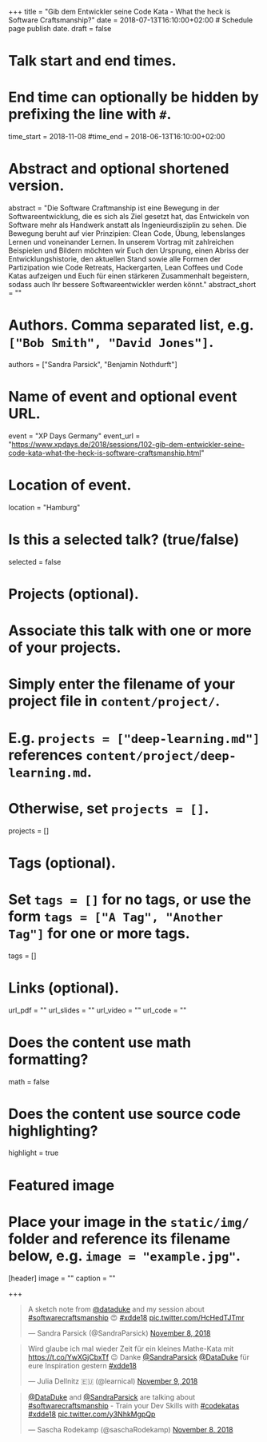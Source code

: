 +++
title = "Gib dem Entwickler seine Code Kata - What the heck is Software Craftsmanship?"
date = 2018-07-13T16:10:00+02:00  # Schedule page publish date.
draft = false

# Talk start and end times.
#   End time can optionally be hidden by prefixing the line with `#`.
time_start = 2018-11-08
#time_end = 2018-06-13T16:10:00+02:00

# Abstract and optional shortened version.
abstract = "Die Software Craftmanship ist eine Bewegung in der Softwareentwicklung, die es sich als Ziel gesetzt hat, das Entwickeln von Software mehr als Handwerk anstatt als Ingenieurdisziplin zu sehen. Die Bewegung beruht auf vier Prinzipien: Clean Code, Übung, lebenslanges Lernen und voneinander Lernen. In unserem Vortrag mit zahlreichen Beispielen und Bildern möchten wir Euch den Ursprung, einen Abriss der Entwicklungshistorie, den aktuellen Stand sowie alle Formen der Partizipation wie Code Retreats, Hackergarten, Lean Coffees und Code Katas aufzeigen und Euch für einen stärkeren Zusammenhalt begeistern, sodass auch Ihr bessere Softwareentwickler werden könnt."
abstract_short = ""

# Authors. Comma separated list, e.g. `["Bob Smith", "David Jones"]`.
authors = ["Sandra Parsick", "Benjamin Nothdurft"]

# Name of event and optional event URL.
event = "XP Days Germany"
event_url = "https://www.xpdays.de/2018/sessions/102-gib-dem-entwickler-seine-code-kata-what-the-heck-is-software-craftsmanship.html"

# Location of event.
location = "Hamburg"

# Is this a selected talk? (true/false)
selected = false

# Projects (optional).
#   Associate this talk with one or more of your projects.
#   Simply enter the filename of your project file in `content/project/`.
#   E.g. `projects = ["deep-learning.md"]` references `content/project/deep-learning.md`.
#   Otherwise, set `projects = []`.
projects = []

# Tags (optional).
#   Set `tags = []` for no tags, or use the form `tags = ["A Tag", "Another Tag"]` for one or more tags.
tags = []

# Links (optional).
url_pdf = ""
url_slides = ""
url_video = ""
url_code = ""

# Does the content use math formatting?
math = false

# Does the content use source code highlighting?
highlight = true

# Featured image
# Place your image in the `static/img/` folder and reference its filename below, e.g. `image = "example.jpg"`.
[header]
image = ""
caption = ""

+++

<blockquote class="twitter-tweet" data-partner="tweetdeck"><p lang="en" dir="ltr">A sketch note from <a href="https://twitter.com/DataDuke?ref_src=twsrc%5Etfw">@dataduke</a> and my session about <a href="https://twitter.com/hashtag/softwarecraftsmanship?src=hash&amp;ref_src=twsrc%5Etfw">#softwarecraftsmanship</a> 😍 <a href="https://twitter.com/hashtag/xdde18?src=hash&amp;ref_src=twsrc%5Etfw">#xdde18</a> <a href="https://t.co/HcHedTJTmr">pic.twitter.com/HcHedTJTmr</a></p>&mdash; Sandra Parsick (@SandraParsick) <a href="https://twitter.com/SandraParsick/status/1060494146144792576?ref_src=twsrc%5Etfw">November 8, 2018</a></blockquote>
<script async src="https://platform.twitter.com/widgets.js" charset="utf-8"></script>

<blockquote class="twitter-tweet" data-partner="tweetdeck"><p lang="de" dir="ltr">Wird glaube ich mal wieder Zeit für ein kleines Mathe-Kata mit  <a href="https://t.co/YwXGjCbxTf">https://t.co/YwXGjCbxTf</a> 😉 Danke <a href="https://twitter.com/SandraParsick?ref_src=twsrc%5Etfw">@SandraParsick</a> <a href="https://twitter.com/DataDuke?ref_src=twsrc%5Etfw">@DataDuke</a> für eure Inspiration gestern <a href="https://twitter.com/hashtag/xdde18?src=hash&amp;ref_src=twsrc%5Etfw">#xdde18</a></p>&mdash; Julia Dellnitz 🇪🇺 (@learnical) <a href="https://twitter.com/learnical/status/1060791604036993025?ref_src=twsrc%5Etfw">November 9, 2018</a></blockquote>
<script async src="https://platform.twitter.com/widgets.js" charset="utf-8"></script>

<blockquote class="twitter-tweet" data-partner="tweetdeck"><p lang="en" dir="ltr"><a href="https://twitter.com/DataDuke?ref_src=twsrc%5Etfw">@DataDuke</a> and <a href="https://twitter.com/SandraParsick?ref_src=twsrc%5Etfw">@SandraParsick</a> are talking about <a href="https://twitter.com/hashtag/softwarecraftsmanship?src=hash&amp;ref_src=twsrc%5Etfw">#softwarecraftsmanship</a> - Train your Dev Skills with <a href="https://twitter.com/hashtag/codekatas?src=hash&amp;ref_src=twsrc%5Etfw">#codekatas</a> <a href="https://twitter.com/hashtag/xdde18?src=hash&amp;ref_src=twsrc%5Etfw">#xdde18</a> <a href="https://t.co/y3NhkMgpQp">pic.twitter.com/y3NhkMgpQp</a></p>&mdash; Sascha Rodekamp (@saschaRodekamp) <a href="https://twitter.com/saschaRodekamp/status/1060461950864424961?ref_src=twsrc%5Etfw">November 8, 2018</a></blockquote>
<script async src="https://platform.twitter.com/widgets.js" charset="utf-8"></script>
